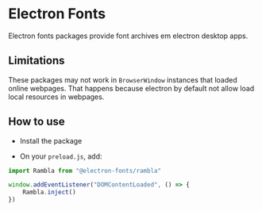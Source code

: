 # Electron Fonts

Electron fonts packages provide font archives em electron desktop apps.

## Limitations

These packages may not work in `BrowserWindow` instances that loaded online webpages. That happens because electron by default not allow load local resources in webpages.

## How to use

* Install the package

* On your `preload.js`, add:

```ts
import Rambla from "@electron-fonts/rambla"

window.addEventListener("DOMContentLoaded", () => {
    Rambla.inject()
})
```